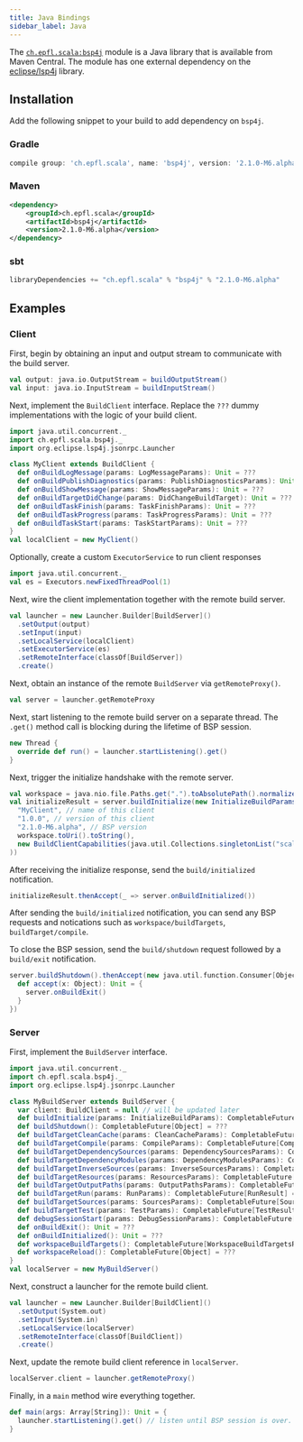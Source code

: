 ```yaml
---
title: Java Bindings
sidebar_label: Java
---
```


The
[`ch.epfl.scala:bsp4j`](https://mvnrepository.com/artifact/ch.epfl.scala/bsp4j)
module is a Java library that is available from Maven Central. The module has
one external dependency on the [eclipse/lsp4j](https://github.com/eclipse/lsp4j)
library.

## Installation

Add the following snippet to your build to add dependency on `bsp4j`.

### Gradle

```groovy
compile group: 'ch.epfl.scala', name: 'bsp4j', version: '2.1.0-M6.alpha'
```

### Maven

```xml
<dependency>
    <groupId>ch.epfl.scala</groupId>
    <artifactId>bsp4j</artifactId>
    <version>2.1.0-M6.alpha</version>
</dependency>
```

### sbt

```scala
libraryDependencies += "ch.epfl.scala" % "bsp4j" % "2.1.0-M6.alpha"
```

## Examples

### Client

First, begin by obtaining an input and output stream to communicate with the
build server.

```scala
val output: java.io.OutputStream = buildOutputStream()
val input: java.io.InputStream = buildInputStream()
```

Next, implement the `BuildClient` interface. Replace the `???` dummy
implementations with the logic of your build client.

```scala
import java.util.concurrent._
import ch.epfl.scala.bsp4j._
import org.eclipse.lsp4j.jsonrpc.Launcher

class MyClient extends BuildClient {
  def onBuildLogMessage(params: LogMessageParams): Unit = ???
  def onBuildPublishDiagnostics(params: PublishDiagnosticsParams): Unit = ???
  def onBuildShowMessage(params: ShowMessageParams): Unit = ???
  def onBuildTargetDidChange(params: DidChangeBuildTarget): Unit = ???
  def onBuildTaskFinish(params: TaskFinishParams): Unit = ???
  def onBuildTaskProgress(params: TaskProgressParams): Unit = ???
  def onBuildTaskStart(params: TaskStartParams): Unit = ???
}
val localClient = new MyClient()
```

Optionally, create a custom `ExecutorService` to run client responses

```scala
import java.util.concurrent._
val es = Executors.newFixedThreadPool(1)
```

Next, wire the client implementation together with the remote build server.

```scala
val launcher = new Launcher.Builder[BuildServer]()
  .setOutput(output)
  .setInput(input)
  .setLocalService(localClient)
  .setExecutorService(es)
  .setRemoteInterface(classOf[BuildServer])
  .create()
```

Next, obtain an instance of the remote `BuildServer` via `getRemoteProxy()`.

```scala
val server = launcher.getRemoteProxy
```

Next, start listening to the remote build server on a separate thread. The
`.get()` method call is blocking during the lifetime of BSP session.

```scala
new Thread {
  override def run() = launcher.startListening().get()
}
```

Next, trigger the initialize handshake with the remote server.

```scala
val workspace = java.nio.file.Paths.get(".").toAbsolutePath().normalize()
val initializeResult = server.buildInitialize(new InitializeBuildParams(
  "MyClient", // name of this client
  "1.0.0", // version of this client
  "2.1.0-M6.alpha", // BSP version
  workspace.toUri().toString(),
  new BuildClientCapabilities(java.util.Collections.singletonList("scala"))
))
```

After receiving the initialize response, send the `build/initialized`
notification.

```scala
initializeResult.thenAccept(_ => server.onBuildInitialized())
```

After sending the `build/initialized` notification, you can send any BSP
requests and notications such as `workspace/buildTargets`,
`buildTarget/compile`.

To close the BSP session, send the `build/shutdown` request followed by a
`build/exit` notification.

```scala
server.buildShutdown().thenAccept(new java.util.function.Consumer[Object] {
  def accept(x: Object): Unit = {
    server.onBuildExit()
  }
})

```

### Server

First, implement the `BuildServer` interface.

```scala
import java.util.concurrent._
import ch.epfl.scala.bsp4j._
import org.eclipse.lsp4j.jsonrpc.Launcher

class MyBuildServer extends BuildServer {
  var client: BuildClient = null // will be updated later
  def buildInitialize(params: InitializeBuildParams): CompletableFuture[InitializeBuildResult] = ???
  def buildShutdown(): CompletableFuture[Object] = ???
  def buildTargetCleanCache(params: CleanCacheParams): CompletableFuture[CleanCacheResult] = ???
  def buildTargetCompile(params: CompileParams): CompletableFuture[CompileResult] = ???
  def buildTargetDependencySources(params: DependencySourcesParams): CompletableFuture[DependencySourcesResult] = ???
  def buildTargetDependencyModules(params: DependencyModulesParams): CompletableFuture[DependencyModulesResult] = ???
  def buildTargetInverseSources(params: InverseSourcesParams): CompletableFuture[InverseSourcesResult] = ???
  def buildTargetResources(params: ResourcesParams): CompletableFuture[ResourcesResult] = ???
  def buildTargetOutputPaths(params: OutputPathsParams): CompletableFuture[OutputPathsResult] = ???
  def buildTargetRun(params: RunParams): CompletableFuture[RunResult] = ???
  def buildTargetSources(params: SourcesParams): CompletableFuture[SourcesResult] = ???
  def buildTargetTest(params: TestParams): CompletableFuture[TestResult] = ???
  def debugSessionStart(params: DebugSessionParams): CompletableFuture[DebugSessionAddress] = ???
  def onBuildExit(): Unit = ???
  def onBuildInitialized(): Unit = ???
  def workspaceBuildTargets(): CompletableFuture[WorkspaceBuildTargetsResult] = ???
  def workspaceReload(): CompletableFuture[Object] = ???
}
val localServer = new MyBuildServer()
```

Next, construct a launcher for the remote build client.

```scala
val launcher = new Launcher.Builder[BuildClient]()
  .setOutput(System.out)
  .setInput(System.in)
  .setLocalService(localServer)
  .setRemoteInterface(classOf[BuildClient])
  .create()
```

Next, update the remote build client reference in `localServer`.

```scala
localServer.client = launcher.getRemoteProxy()
```

Finally, in a `main` method wire everything together.

```scala
def main(args: Array[String]): Unit = {
  launcher.startListening().get() // listen until BSP session is over.
}
```
